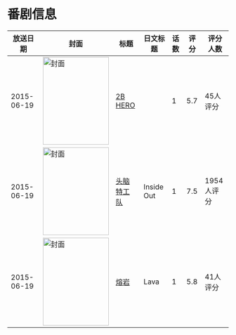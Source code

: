 # 番剧信息

|放送日期|封面|标题|日文标题|话数|评分|评分人数|
|---|---|---|---|---|---|---|
|2015-06-19|<img src="https://lain.bgm.tv/pic/cover/c/50/c2/137757_VfM2F.jpg" alt="封面" style="width:150px;height:200px;object-fit:cover;">|[2B HERO](https://bangumi.tv/subject/137757)||1|5.7|45人评分|
|2015-06-19|<img src="https://lain.bgm.tv/pic/cover/c/b7/5b/119035_7Iikg.jpg" alt="封面" style="width:150px;height:200px;object-fit:cover;">|[头脑特工队](https://bangumi.tv/subject/119035)|Inside Out|1|7.5|1954人评分|
|2015-06-19|<img src="https://lain.bgm.tv/pic/cover/c/4f/86/140187_R3554.jpg" alt="封面" style="width:150px;height:200px;object-fit:cover;">|[熔岩](https://bangumi.tv/subject/140187)|Lava|1|5.8|41人评分|
